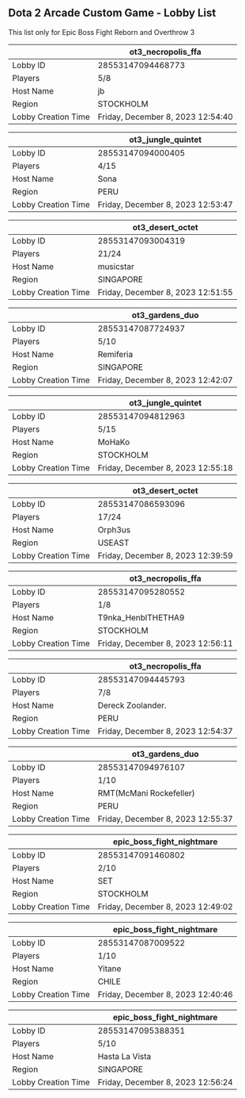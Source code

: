 ## Dota 2 Arcade Custom Game - Lobby List

This list only for Epic Boss Fight Reborn and Overthrow 3

|  | ot3_necropolis_ffa |
| ------ | ------ |
| Lobby ID | 28553147094468773 |
| Players | 5/8 |
| Host Name | jb |
| Region | STOCKHOLM |
| Lobby Creation Time | Friday, December 8, 2023 12:54:40 |


|  | ot3_jungle_quintet |
| ------ | ------ |
| Lobby ID | 28553147094000405 |
| Players | 4/15 |
| Host Name | Sona |
| Region | PERU |
| Lobby Creation Time | Friday, December 8, 2023 12:53:47 |


|  | ot3_desert_octet |
| ------ | ------ |
| Lobby ID | 28553147093004319 |
| Players | 21/24 |
| Host Name | musicstar |
| Region | SINGAPORE |
| Lobby Creation Time | Friday, December 8, 2023 12:51:55 |


|  | ot3_gardens_duo |
| ------ | ------ |
| Lobby ID | 28553147087724937 |
| Players | 5/10 |
| Host Name | Remiferia |
| Region | SINGAPORE |
| Lobby Creation Time | Friday, December 8, 2023 12:42:07 |


|  | ot3_jungle_quintet |
| ------ | ------ |
| Lobby ID | 28553147094812963 |
| Players | 5/15 |
| Host Name | MoHaKo |
| Region | STOCKHOLM |
| Lobby Creation Time | Friday, December 8, 2023 12:55:18 |


|  | ot3_desert_octet |
| ------ | ------ |
| Lobby ID | 28553147086593096 |
| Players | 17/24 |
| Host Name | Orph3us |
| Region | USEAST |
| Lobby Creation Time | Friday, December 8, 2023 12:39:59 |


|  | ot3_necropolis_ffa |
| ------ | ------ |
| Lobby ID | 28553147095280552 |
| Players | 1/8 |
| Host Name | T9nka_HenblTHETHA9 |
| Region | STOCKHOLM |
| Lobby Creation Time | Friday, December 8, 2023 12:56:11 |


|  | ot3_necropolis_ffa |
| ------ | ------ |
| Lobby ID | 28553147094445793 |
| Players | 7/8 |
| Host Name | Dereck Zoolander. |
| Region | PERU |
| Lobby Creation Time | Friday, December 8, 2023 12:54:37 |


|  | ot3_gardens_duo |
| ------ | ------ |
| Lobby ID | 28553147094976107 |
| Players | 1/10 |
| Host Name | RMT(McMani Rockefeller) |
| Region | PERU |
| Lobby Creation Time | Friday, December 8, 2023 12:55:37 |


|  | epic_boss_fight_nightmare |
| ------ | ------ |
| Lobby ID | 28553147091460802 |
| Players | 2/10 |
| Host Name | SET |
| Region | STOCKHOLM |
| Lobby Creation Time | Friday, December 8, 2023 12:49:02 |


|  | epic_boss_fight_nightmare |
| ------ | ------ |
| Lobby ID | 28553147087009522 |
| Players | 1/10 |
| Host Name | Yitane |
| Region | CHILE |
| Lobby Creation Time | Friday, December 8, 2023 12:40:46 |


|  | epic_boss_fight_nightmare |
| ------ | ------ |
| Lobby ID | 28553147095388351 |
| Players | 5/10 |
| Host Name | Hasta La Vista |
| Region | SINGAPORE |
| Lobby Creation Time | Friday, December 8, 2023 12:56:24 |


